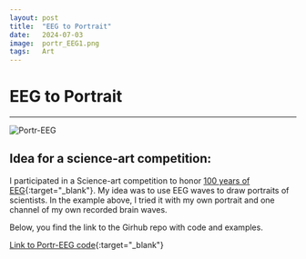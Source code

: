 ```yaml
---
layout: post
title:  "EEG to Portrait"
date:   2024-07-03
image:  portr_EEG1.png
tags:   Art
---
```


# EEG to Portrait
---

![Portr-EEG]({{site.baseurl}}/images/portrEEG.png)

## Idea for a science-art competition: 
I participated in a Science-art competition to honor [100 years of EEG](https://eeg100.org/){:target="\_blank"}. 
My idea was to use EEG waves to draw portraits of scientists. In the example above, I tried it with my own portrait and one channel of my own recorded brain waves.

Below, you find the link to the Girhub repo with code and examples. 

[ Link to Portr-EEG code](https://github.com/CharlotteMaschke/EEG_to_Portrait){:target="\_blank"} 



